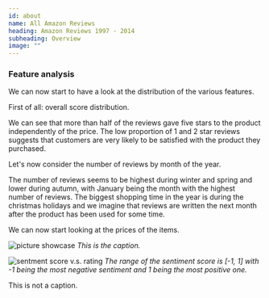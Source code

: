```yaml
---
id: about
name: All Amazon Reviews
heading: Amazon Reviews 1997 - 2014
subheading: Overview
image: ""
---
```



### Feature analysis

We can now start to have a look at the distribution of the various features. 

First of all: overall score distribution.


We can see that more than half of the reviews gave five stars to the product independently of the price. The low proportion of 1 and 2 star reviews suggests that customers are very likely to be satisfied with the product they purchased.

Let's now consider the number of reviews by month of the year.




The number of reviews seems to be highest during winter and spring and lower during autumn, with January being the month with the highest number of reviews. The biggest shopping time in the year is during the christmas holidays and we imagine that reviews are written the next month after the product has been used for some time.

We can now start looking at the prices of the items.

![picture showcase](/assets/review_number_vs_category.png)
*This is the caption.*

![sentment score v.s. rating](/assets/sent_rating.png)
*The range of the sentiment score is [-1, 1] with -1 being the most negative sentiment and 1 being the most positive one.*


This is not a caption.




